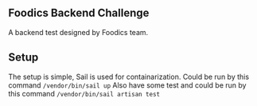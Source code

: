 ## Foodics Backend Challenge

A backend test designed by Foodics team.

## Setup

The setup is simple, Sail is used for containarization. Could be run by this command `/vendor/bin/sail up`
Also have some test and could be run by this command `/vendor/bin/sail artisan test`